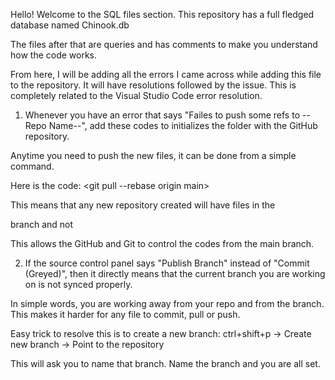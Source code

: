 Hello!
Welcome to the SQL files section. This repository has a full fledged database named Chinook.db

The files after that are queries and has comments to make you understand how the code works.

From here, I will be adding all the errors I came across while adding this file to the repository. It will have resolutions followed by the issue. This is completely related to the Visual Studio Code error resolution.

1. Whenever you have an error that says "Failes to push some refs to --Repo Name--", add these codes
to initializes the folder with the GitHub repository.

Anytime you need to push the new files, it can be done from a simple <git push> command.

Here is the code:
<git pull --rebase origin main>
<git push origin main>

This means that any new repository created will have files in the <main> branch and not <master>

This allows the GitHub and Git to control the codes from the main branch.

2. If the source control panel says "Publish Branch" instead of "Commit (Greyed)", then it directly means that the current branch you are working on is not synced properly.

In simple words, you are working away from your repo and from the branch. This makes it harder for any file to commit, pull or push.

Easy trick to resolve this is to create a new branch: ctrl+shift+p -> Create new branch -> Point to the repository

This will ask you to name that branch. Name the branch and you are all set.